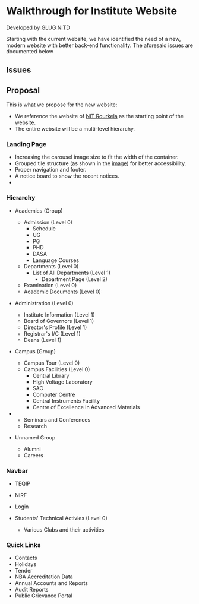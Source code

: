 # Walkthrough for Institute Website

[Developed by GLUG NITD](https://nitdgplug.org)

Starting with the current website, we have identified the need of a new, modern website with better back-end functionality. The aforesaid issues are documented below

## Issues


## Proposal

This is what we propose for the new website:

* We reference the website of [NIT Rourkela](http://nitrkl.ac.in) as the starting point of the website.
* The entire website will be a multi-level hierarchy.

### Landing Page

* Increasing the carousel image size to fit the width of the container.
* Grouped tile structure (as shown in the [image](https://drive.google.com/file/d/1IaOwBsMKdhn9FgMMeqTE7BrK5mgGWjf2/view?usp=sharing)) for better accessibility.
* Proper navigation and footer.
* A notice board to show the recent notices.
*

### Hierarchy

- Academics (Group)
  - Admission (Level 0)
    - Schedule
    - UG
    - PG
    - PHD
    - DASA
    - Language Courses
  - Departments (Level 0)
    - List of All Departments (Level 1)
      - Department Page (Level 2)
  - Examination (Level 0)
  - Academic Documents (Level 0)

 - Administration (Level 0)
   - Institute Information (Level 1)
   - Board of Governors (Level 1)
   - Director's Profile (Level 1)
   - Registrar's I/C (Level 1)
   - Deans (Level 1)

 - Campus (Group)
   - Campus Tour (Level 0)
   - Campus Facilities (Level 0)
      - Central Library
      - High Voltage Laboratory
      - SAC
      - Computer Centre
      - Central Instruments Facility
      - Centre of Excellence in Advanced Materials

 - 
   - Seminars and Conferences
   - Research

 - Unnamed Group
   - Alumni
   - Careers

### Navbar

 - TEQIP
 - NIRF
 - Login

 - Students' Technical Activies (Level 0)
   - Various Clubs and their activities

### Quick Links

  - Contacts
  - Holidays
  - Tender
  - NBA Accreditation Data
  - Annual Accounts and Reports
  - Audit Reports
  - Public Grievance Portal
